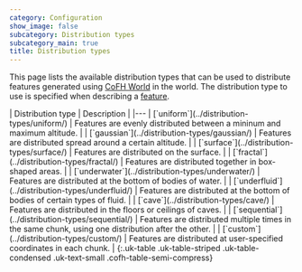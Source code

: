 ```yaml
---
category: Configuration
show_image: false
subcategory: Distribution types
subcategory_main: true
title: Distribution types
---
```


This page lists the available distribution types that can be used to distribute
features generated using [CoFH World](../../) in the world. The distribution
type to use is specified when describing a [feature](../feature-format/).

<div class="uk-overflow-container" markdown="block">
| Distribution type | Description |
|---
| [`uniform`](../distribution-types/uniform/) | Features are evenly distributed between a mininum and maximum altitude. |
| [`gaussian`](../distribution-types/gaussian/) | Features are distributed spread around a certain altitude. |
| [`surface`](../distribution-types/surface/) | Features are distributed on the surface. |
| [`fractal`](../distribution-types/fractal/) | Features are distributed together in box-shaped areas. |
| [`underwater`](../distribution-types/underwater/) | Features are distributed at the bottom of bodies of water. |
| [`underfluid`](../distribution-types/underfluid/) | Features are distributed at the bottom of bodies of certain types of fluid. |
| [`cave`](../distribution-types/cave/) | Features are distributed in the floors or ceilings of caves. |
| [`sequential`](../distribution-types/sequential/) | Features are distributed multiple times in the same chunk, using one distribution after the other. |
| [`custom`](../distribution-types/custom/) | Features are distributed at user-specified coordinates in each chunk. |
{:.uk-table .uk-table-striped .uk-table-condensed .uk-text-small .cofh-table-semi-compress}
</div>
